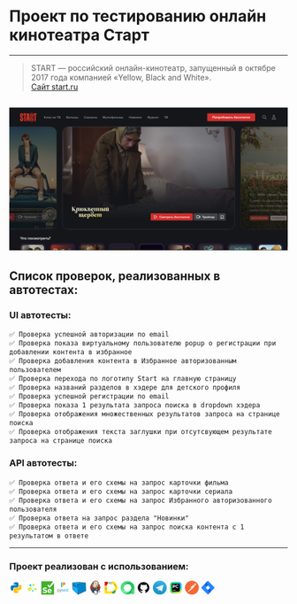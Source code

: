 # Проект по тестированию онлайн кинотеатра Старт

----
> START — российский онлайн-кинотеатр, запущенный в октябре 2017 года компанией «Yellow, Black and White».  
> [Сайт start.ru](https://start.ru/)

![](assets/start.png)
----

<!-- Список проверок-->
## Список проверок, реализованных в автотестах:

### UI автотесты:

    ✅ Проверка успешной авторизации по email
    ✅ Проверка показа виртуальному пользователю popup о регистрации при добавлении контента в избранное
    ✅ Проверка добавления контента в Избранное авторизованным пользователем  
    ✅ Проверка перехода по логотипу Start на главную страницу
    ✅ Проверка названий разделов в хэдере для детского профиля
    ✅ Проверка успешной регистрации по email
    ✅ Проверка показа 1 результата запроса поиска в dropdown хэдера
    ✅ Проверка отображения множественных результатов запроса на странице поиска
    ✅ Проверка отображения текста заглушки при отсутсвующем результате запроса на странице поиска

### API автотесты:  

    ✅ Проверка ответа и его схемы на запрос карточки фильма
    ✅ Проверка ответа и его схемы на запрос карточки сериала
    ✅ Проверка ответа и его схемы на запрос Избранного авторизованного пользователя
    ✅ Проверка ответа на запрос раздела "Новинки"
    ✅ Проверка ответа и его схемы на запрос поиска контента с 1 результатом в ответе

----
<!-- Tools -->

### Проект реализован с использованием:

<p  align="left">
<code><img width="5%" title="python" src="assets/python.png"></code>
<code><img width="5%" title="selene" src="assets/selene.png"></code>
<code><img width="4.5%" title="selenium" src="assets/selenium.png"></code>
<code><img width="5%" title="pytest" src="assets/pytest.png"></code>
<code><img width="5%" title="selenoid" src="assets/selenoid.png"></code>
<code><img width="5%" title="jenkins" src="assets/jenkins.png"></code>
<code><img width="5%" title="allure" src="assets/allure_report.png"></code>
<code><img width="5%" title="alluretestops" src="assets/allure_testops.png"></code>
<code><img width="5%" title="github" src="assets/github.png"></code>  
<code><img width="5%" title="telegram" src="assets/tg.png"></code>   
<code><img width="5%" title="pycharm" src="assets/intellij_pycharm.png"></code>
<code><img width="5%" title="postman" src="assets/postman.png"></code>
<code><img width="5%" title="jira" src="assets/jira.png"></code>


